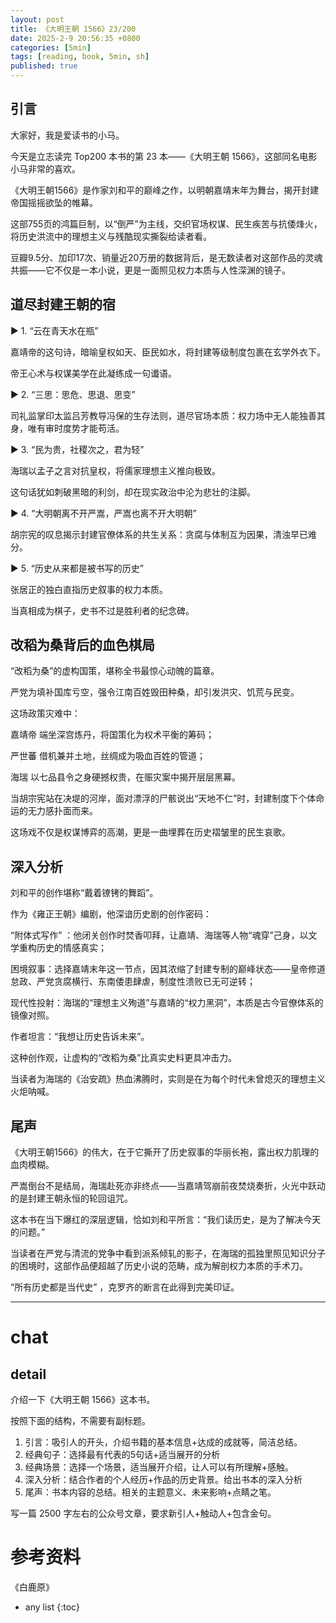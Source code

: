```yaml
---
layout: post
title: 《大明王朝 1566》23/200
date: 2025-2-9 20:56:35 +0800
categories: [5min]
tags: [reading, book, 5min, sh]
published: true
---
```



## 引言  

大家好，我是爱读书的小马。

今天是立志读完 Top200 本书的第 23 本——《大明王朝 1566》，这部同名电影小马非常的喜欢。

《大明王朝1566》是作家刘和平的巅峰之作，以明朝嘉靖末年为舞台，揭开封建帝国摇摇欲坠的帷幕。

这部755页的鸿篇巨制，以“倒严”为主线，交织官场权谋、民生疾苦与抗倭烽火，将历史洪流中的理想主义与残酷现实撕裂给读者看。

豆瓣9.5分、加印17次、销量近20万册的数据背后，是无数读者对这部作品的灵魂共振——它不仅是一本小说，更是一面照见权力本质与人性深渊的镜子。

## 道尽封建王朝的宿

▶ 1. “云在青天水在瓶” 

嘉靖帝的这句诗，暗喻皇权如天、臣民如水，将封建等级制度包裹在玄学外衣下。

帝王心术与权谋美学在此凝练成一句谶语。  

▶ 2. “三思：思危、思退、思变”  

司礼监掌印太监吕芳教导冯保的生存法则，道尽官场本质：权力场中无人能独善其身，唯有审时度势才能苟活。  

▶ 3. “民为贵，社稷次之，君为轻”  

海瑞以孟子之言对抗皇权，将儒家理想主义推向极致。

这句话犹如刺破黑暗的利剑，却在现实政治中沦为悲壮的注脚。  

▶ 4. “大明朝离不开严嵩，严嵩也离不开大明朝”  

胡宗宪的叹息揭示封建官僚体系的共生关系：贪腐与体制互为因果，清浊早已难分。  

▶ 5. “历史从来都是被书写的历史”  

张居正的独白直指历史叙事的权力本质。

当真相成为棋子，史书不过是胜利者的纪念碑。  

## 改稻为桑背后的血色棋局

“改稻为桑”的虚构国策，堪称全书最惊心动魄的篇章。

严党为填补国库亏空，强令江南百姓毁田种桑，却引发洪灾、饥荒与民变。

这场政策灾难中：  

嘉靖帝 端坐深宫炼丹，将国策化为权术平衡的筹码；  

严世蕃 借机兼并土地，丝绸成为吸血百姓的管道；  

海瑞 以七品县令之身硬撼权贵，在赈灾案中揭开层层黑幕。  

当胡宗宪站在决堤的河岸，面对漂浮的尸骸说出“天地不仁”时，封建制度下个体命运的无力感扑面而来。

这场戏不仅是权谋博弈的高潮，更是一曲埋葬在历史褶皱里的民生哀歌。  

## 深入分析

刘和平的创作堪称“戴着镣铐的舞蹈”。

作为《雍正王朝》编剧，他深谙历史剧的创作密码：

“附体式写作” ：他闭关创作时焚香叩拜，让嘉靖、海瑞等人物“魂穿”己身，以文学重构历史的情感真实；  

困境叙事：选择嘉靖末年这一节点，因其浓缩了封建专制的巅峰状态——皇帝修道怠政、严党贪腐横行、东南倭患肆虐，制度性溃败已无可逆转；  

现代性投射：海瑞的“理想主义殉道”与嘉靖的“权力黑洞”，本质是古今官僚体系的镜像对照。

作者坦言：“我想让历史告诉未来”。  

这种创作观，让虚构的“改稻为桑”比真实史料更具冲击力。

当读者为海瑞的《治安疏》热血沸腾时，实则是在为每个时代未曾熄灭的理想主义火炬呐喊。  

## 尾声

《大明王朝1566》的伟大，在于它撕开了历史叙事的华丽长袍，露出权力肌理的血肉模糊。

严嵩倒台不是结局，海瑞赴死亦非终点——当嘉靖驾崩前夜焚烧奏折，火光中跃动的是封建王朝永恒的轮回诅咒。  

这本书在当下爆红的深层逻辑，恰如刘和平所言：“我们读历史，是为了解决今天的问题。”

当读者在严党与清流的党争中看到派系倾轧的影子，在海瑞的孤独里照见知识分子的困境时，这部作品便超越了历史小说的范畴，成为解剖权力本质的手术刀。  

“所有历史都是当代史” ，克罗齐的断言在此得到完美印证。


--------------------------------------------------------------------------------------------------------------


# chat

## detail

介绍一下《大明王朝 1566》这本书。

按照下面的结构，不需要有副标题。

1. 引言：吸引人的开头，介绍书籍的基本信息+达成的成就等，简洁总结。
2. 经典句子：选择最有代表的5句话+适当展开的分析
3. 经典场景：选择一个场景，适当展开介绍，让人可以有所理解+感触。
4. 深入分析：结合作者的个人经历+作品的历史背景。给出书本的深入分析
5. 尾声：书本内容的总结。相关的主题意义、未来影响+点睛之笔。

写一篇 2500 字左右的公众号文章，要求新引人+触动人+包含金句。


# 参考资料

 《白鹿原》

* any list
{:toc}
